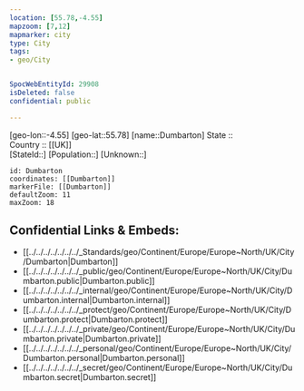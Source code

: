 ```yaml
---
location: [55.78,-4.55] 
mapzoom: [7,12] 
mapmarker: city 
type: City
tags:
- geo/City


SpocWebEntityId: 29908
isDeleted: false
confidential: public

---
```

[geo-lon::-4.55] 
[geo-lat::55.78] 
[name::Dumbarton] 
State ::  
Country :: [[UK]]  
[StateId::] 
[Population::] 
[Unknown::] 


```leaflet
id: Dumbarton
coordinates: [[Dumbarton]] 
markerFile: [[Dumbarton]] 
defaultZoom: 11 
maxZoom: 18
```


## Confidential Links & Embeds: 
- [[../../../../../../../_Standards/geo/Continent/Europe/Europe~North/UK/City/Dumbarton|Dumbarton]] 
- [[../../../../../../../_public/geo/Continent/Europe/Europe~North/UK/City/Dumbarton.public|Dumbarton.public]] 
- [[../../../../../../../_internal/geo/Continent/Europe/Europe~North/UK/City/Dumbarton.internal|Dumbarton.internal]] 
- [[../../../../../../../_protect/geo/Continent/Europe/Europe~North/UK/City/Dumbarton.protect|Dumbarton.protect]] 
- [[../../../../../../../_private/geo/Continent/Europe/Europe~North/UK/City/Dumbarton.private|Dumbarton.private]] 
- [[../../../../../../../_personal/geo/Continent/Europe/Europe~North/UK/City/Dumbarton.personal|Dumbarton.personal]] 
- [[../../../../../../../_secret/geo/Continent/Europe/Europe~North/UK/City/Dumbarton.secret|Dumbarton.secret]] 

